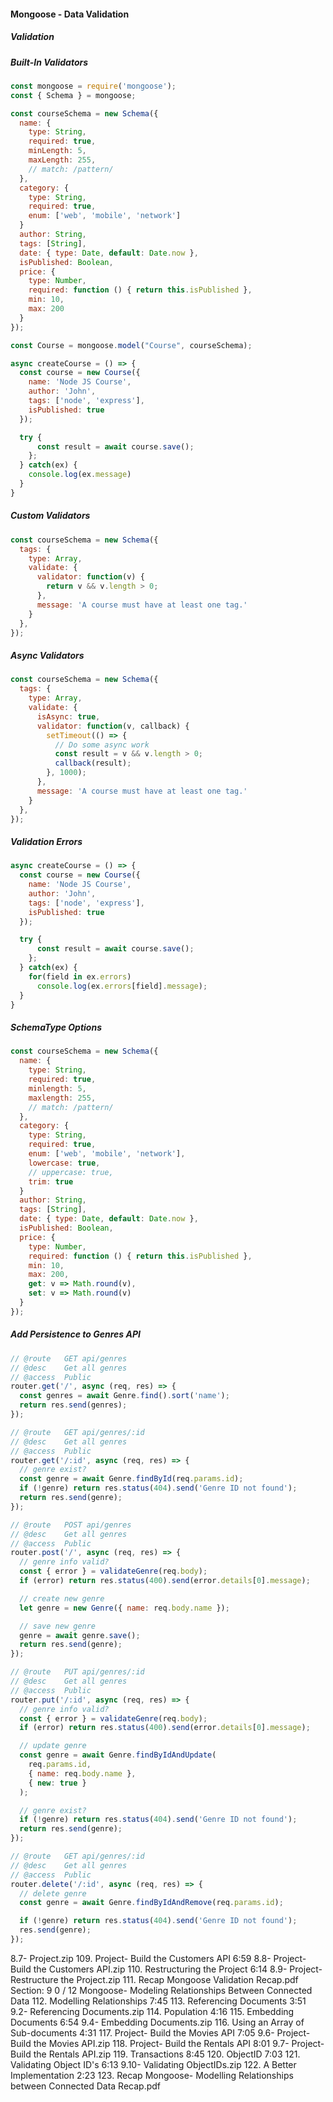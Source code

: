 #### Mongoose - Data Validation

##### Validation
##### Built-In Validators
```javascript
const mongoose = require('mongoose');
const { Schema } = mongoose;

const courseSchema = new Schema({
  name: { 
    type: String, 
    required: true,
    minLength: 5,
    maxLength: 255,
    // match: /pattern/
  },
  category: {
    type: String,
    required: true,
    enum: ['web', 'mobile', 'network']
  }
  author: String,
  tags: [String],
  date: { type: Date, default: Date.now },
  isPublished: Boolean,
  price: {
    type: Number,
    required: function () { return this.isPublished },
    min: 10,
    max: 200
  }
});

const Course = mongoose.model("Course", courseSchema);

async createCourse = () => {
  const course = new Course({
    name: 'Node JS Course',
    author: 'John',
    tags: ['node', 'express'],
    isPublished: true
  });

  try {
      const result = await course.save();
    };
  } catch(ex) {
    console.log(ex.message)
  }
}
```

##### Custom Validators
```javascript
const courseSchema = new Schema({
  tags: {
    type: Array,
    validate: {
      validator: function(v) {
        return v && v.length > 0;
      },
      message: 'A course must have at least one tag.'
    }
  },
});
```

##### Async Validators
```javascript
const courseSchema = new Schema({
  tags: {
    type: Array,
    validate: {
      isAsync: true,
      validator: function(v, callback) {
        setTimeout(() => {
          // Do some async work
          const result = v && v.length > 0;
          callback(result);
        }, 1000);
      },
      message: 'A course must have at least one tag.'
    }
  },
});
```

##### Validation Errors
```javascript
async createCourse = () => {
  const course = new Course({
    name: 'Node JS Course',
    author: 'John',
    tags: ['node', 'express'],
    isPublished: true
  });

  try {
      const result = await course.save();
    };
  } catch(ex) {
    for(field in ex.errors)
      console.log(ex.errors[field].message);
  }
}
```

##### SchemaType Options
```javascript
const courseSchema = new Schema({
  name: { 
    type: String, 
    required: true,
    minlength: 5,
    maxlength: 255,
    // match: /pattern/
  },
  category: {
    type: String,
    required: true,
    enum: ['web', 'mobile', 'network'],
    lowercase: true,
    // uppercase: true,
    trim: true
  }
  author: String,
  tags: [String],
  date: { type: Date, default: Date.now },
  isPublished: Boolean,
  price: {
    type: Number,
    required: function () { return this.isPublished },
    min: 10,
    max: 200,
    get: v => Math.round(v),
    set: v => Math.round(v)
  }
});
```

##### Add Persistence to Genres API
```javascript
// @route   GET api/genres
// @desc    Get all genres
// @access  Public
router.get('/', async (req, res) => {
  const genres = await Genre.find().sort('name');
  return res.send(genres);
});

// @route   GET api/genres/:id
// @desc    Get all genres
// @access  Public
router.get('/:id', async (req, res) => {
  // genre exist?
  const genre = await Genre.findById(req.params.id);
  if (!genre) return res.status(404).send('Genre ID not found');
  return res.send(genre);
});

// @route   POST api/genres
// @desc    Get all genres
// @access  Public
router.post('/', async (req, res) => {
  // genre info valid?
  const { error } = validateGenre(req.body);
  if (error) return res.status(400).send(error.details[0].message);

  // create new genre
  let genre = new Genre({ name: req.body.name });

  // save new genre
  genre = await genre.save();
  return res.send(genre);
});

// @route   PUT api/genres/:id
// @desc    Get all genres
// @access  Public
router.put('/:id', async (req, res) => {
  // genre info valid?
  const { error } = validateGenre(req.body);
  if (error) return res.status(400).send(error.details[0].message);

  // update genre
  const genre = await Genre.findByIdAndUpdate(
    req.params.id,
    { name: req.body.name },
    { new: true }
  );

  // genre exist?
  if (!genre) return res.status(404).send('Genre ID not found');
  return res.send(genre);
});

// @route   GET api/genres/:id
// @desc    Get all genres
// @access  Public
router.delete('/:id', async (req, res) => {
  // delete genre
  const genre = await Genre.findByIdAndRemove(req.params.id);

  if (!genre) return res.status(404).send('Genre ID not found');
  res.send(genre);
});
```

8.7- Project.zip
109. Project- Build the Customers API
6:59
8.8- Project- Build the Customers API.zip
110. Restructuring the Project
6:14
8.9- Project- Restructure the Project.zip
111. Recap
Mongoose Validation Recap.pdf
Section: 9
0 / 12
Mongoose- Modeling Relationships Between Connected Data
112. Modelling Relationships
7:45
113. Referencing Documents
3:51
9.2- Referencing Documents.zip
114. Population
4:16
115. Embedding Documents
6:54
9.4- Embedding Documents.zip
116. Using an Array of Sub-documents
4:31
117. Project- Build the Movies API
7:05
9.6- Project- Build the Movies API.zip
118. Project- Build the Rentals API
8:01
9.7- Project- Build the Rentals API.zip
119. Transactions
8:45
120. ObjectID
7:03
121. Validating Object ID's
6:13
9.10- Validating ObjectIDs.zip
122. A Better Implementation
2:23
123. Recap
Mongoose- Modelling Relationships between Connected Data Recap.pdf
